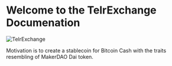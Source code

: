 # Welcome to the TelrExchange Documenation

![TelrExchange](https://telr.exchange/poster.jpg)

Motivation is to create a stablecoin for Bitcoin Cash with the traits resembling of MakerDAO Dai token.

